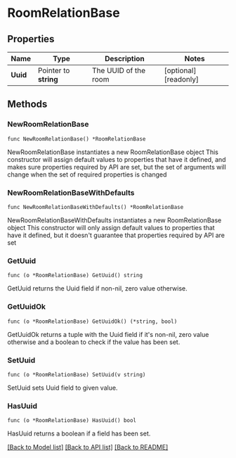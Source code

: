 # RoomRelationBase

## Properties

Name | Type | Description | Notes
------------ | ------------- | ------------- | -------------
**Uuid** | Pointer to **string** | The UUID of the room | [optional] [readonly]

## Methods

### NewRoomRelationBase

`func NewRoomRelationBase() *RoomRelationBase`

NewRoomRelationBase instantiates a new RoomRelationBase object
This constructor will assign default values to properties that have it defined,
and makes sure properties required by API are set, but the set of arguments
will change when the set of required properties is changed

### NewRoomRelationBaseWithDefaults

`func NewRoomRelationBaseWithDefaults() *RoomRelationBase`

NewRoomRelationBaseWithDefaults instantiates a new RoomRelationBase object
This constructor will only assign default values to properties that have it defined,
but it doesn't guarantee that properties required by API are set

### GetUuid

`func (o *RoomRelationBase) GetUuid() string`

GetUuid returns the Uuid field if non-nil, zero value otherwise.

### GetUuidOk

`func (o *RoomRelationBase) GetUuidOk() (*string, bool)`

GetUuidOk returns a tuple with the Uuid field if it's non-nil, zero value otherwise
and a boolean to check if the value has been set.

### SetUuid

`func (o *RoomRelationBase) SetUuid(v string)`

SetUuid sets Uuid field to given value.

### HasUuid

`func (o *RoomRelationBase) HasUuid() bool`

HasUuid returns a boolean if a field has been set.

[[Back to Model list]](../README.md#documentation-for-models) [[Back to API list]](../README.md#documentation-for-api-endpoints) [[Back to README]](../README.md)
